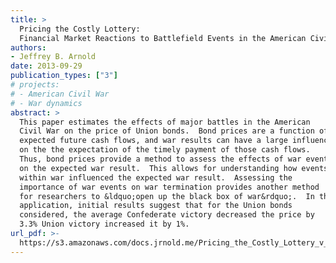 ```yaml
---
title: >
  Pricing the Costly Lottery:
  Financial Market Reactions to Battlefield Events in the American Civil War
authors:
- Jeffrey B. Arnold
date: 2013-09-29
publication_types: ["3"]
# projects:
# - American Civil War
# - War dynamics
abstract: >
  This paper estimates the effects of major battles in the American
  Civil War on the price of Union bonds.  Bond prices are a function of
  expected future cash flows, and war results can have a large influence
  on the the expectation of the timely payment of those cash flows.
  Thus, bond prices provide a method to assess the effects of war events
  on the expected war result.  This allows for understanding how events
  within war influenced the expected war result.  Assessing the
  importance of war events on war termination provides another method
  for researchers to &ldquo;open up the black box of war&rdquo;.  In this
  application, initial results suggest that for the Union bonds
  considered, the average Confederate victory decreased the price by
  3.3% Union victory increased it by 1%.
url_pdf: >-
  https://s3.amazonaws.com/docs.jrnold.me/Pricing_the_Costly_Lottery_v_1_4.pdf
---
```

